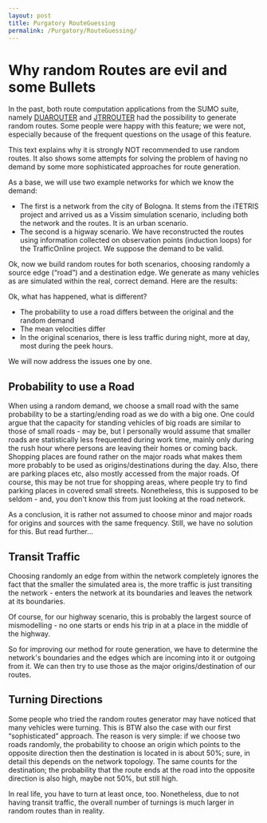 ```yaml
---
layout: post
title: Purgatory RouteGuessing
permalink: /Purgatory/RouteGuessing/
---
```


Why random Routes are evil and some Bullets
===========================================

In the past, both route computation applications from the SUMO suite, namely [DUAROUTER](/DUAROUTER "wikilink") and [JTRROUTER](/JTRROUTER "wikilink") had the possibility to generate random routes. Some people were happy with this feature; we were not, especially because of the frequent questions on the usage of this feature.

This text explains why it is strongly NOT recommended to use random routes. It also shows some attempts for solving the problem of having no demand by some more sophisticated approaches for route generation.

As a base, we will use two example networks for which we know the demand:

-   The first is a network from the city of Bologna. It stems from the iTETRIS project and arrived us as a Vissim simulation scenario, including both the network and the routes. It is an urban scenario.
-   The second is a higway scenario. We have reconstructed the routes using information collected on observation points (induction loops) for the TrafficOnline project. We suppose the demand to be valid.

Ok, now we build random routes for both scenarios, choosing randomly a source edge (“road”) and a destination edge. We generate as many vehicles as are simulated within the real, correct demand. Here are the results:

Ok, what has happened, what is different?

-   The probability to use a road differs between the original and the random demand
-   The mean velocities differ
-   In the original scenarios, there is less traffic during night, more at day, most during the peek hours.

We will now address the issues one by one.

Probability to use a Road
-------------------------

When using a random demand, we choose a small road with the same probability to be a starting/ending road as we do with a big one. One could argue that the capacity for standing vehicles of big roads are similar to those of small roads - may be, but I personally would assume that smaller roads are statistically less frequented during work time, mainly only during the rush hour where persons are leaving their homes or coming back. Shopping places are found rather on the major roads what makes them more probably to be used as origins/destinations during the day. Also, there are parking places etc, also mostly accessed from the major roads. Of course, this may be not true for shopping areas, where people try to find parking places in covered small streets. Nonetheless, this is supposed to be seldom - and, you don't know this from just looking at the road network.

As a conclusion, it is rather not assumed to choose minor and major roads for origins and sources with the same frequency. Still, we have no solution for this. But read further...

Transit Traffic
---------------

Choosing randomly an edge from within the network completely ignores the fact that the smaller the simulated area is, the more traffic is just transiting the network - enters the network at its boundaries and leaves the network at its boundaries.

Of course, for our highway scenario, this is probably the largest source of mismodelling - no one starts or ends his trip in at a place in the middle of the highway.

So for improving our method for route generation, we have to determine the network's boundaries and the edges which are incoming into it or outgoing from it. We can then try to use those as the major origins/destination of our routes.

Turning Directions
------------------

Some people who tried the random routes generator may have noticed that many vehicles were turning. This is BTW also the case with our first “sophisticated” approach. The reason is very simple: if we choose two roads randomly, the probability to choose an origin which points to the opposite direction then the destination is located in is about 50%; sure, in detail this depends on the network topology. The same counts for the destination; the probability that the route ends at the road into the opposite direction is also high, maybe not 50%, but still high.

In real life, you have to turn at least once, too. Nonetheless, due to not having transit traffic, the overall number of turnings is much larger in random routes than in reality.